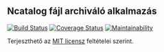 ## Ncatalog fájl archiváló alkalmazás

[![Build Status](https://travis-ci.com/errotan/ncatalog.svg?branch=master)](https://travis-ci.org/jellypbx/jellypbx-web) [![Coverage Status](https://coveralls.io/repos/github/errotan/ncatalog/badge.svg?branch=master)](https://coveralls.io/github/errotan/ncatalog?branch=master) [![Maintainability](https://api.codeclimate.com/v1/badges/8898c122927d922e25a1/maintainability)](https://codeclimate.com/github/errotan/ncatalog/maintainability)

Terjeszthető az [MIT licensz](LICENSE) feltételei szerint.
